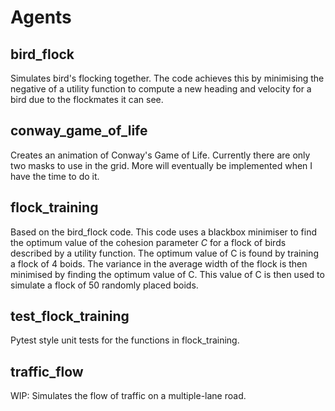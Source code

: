 # Agents

## bird_flock

Simulates bird's flocking together. The code achieves this by minimising the negative of a utility function to compute a new heading and velocity for a bird due to the flockmates it can see.

## conway_game_of_life

Creates an animation of Conway's Game of Life. Currently there are only two masks to use in the grid. More will eventually be implemented when I have the time to do it.

## flock_training

Based on the bird_flock code. This code uses a blackbox minimiser to find the optimum value of the cohesion parameter *C* for a flock of birds described by a utility function. The optimum value of C is found by training a flock of 4 boids. The variance in the average width of the flock is then minimised by finding the optimum value of C. This value of C is then used to simulate a flock of 50 randomly placed boids.

## test_flock_training

Pytest style unit tests for the functions in flock_training.

## traffic_flow

WIP: Simulates the flow of traffic on a multiple-lane road.
